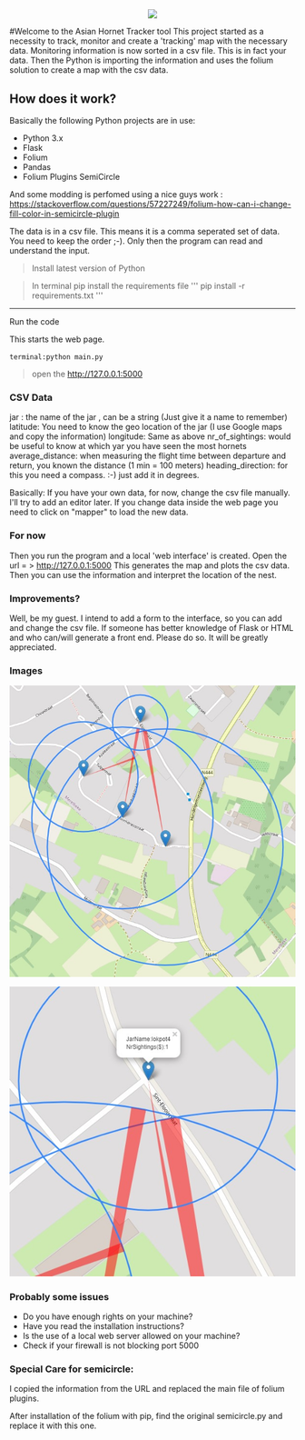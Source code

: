 <p align="center">
  <img src="https://www.vita-europe.com/beehealth/wp-content/uploads/frelon-asiatique-ss-fond-2.png" align="center" width="80px">
</p>


#Welcome to the Asian Hornet Tracker tool
This project started as a necessity to track, monitor and create a 'tracking' map with the necessary data.
Monitoring information is now sorted in a csv file. This is in fact your data. 
Then the Python is importing the information and uses the folium solution to create a map with the csv data.

## How does it work? 
Basically the following Python projects are in use:
- Python 3.x
- Flask
- Folium
- Pandas
- Folium Plugins SemiCircle

And some modding is perfomed using a nice guys work : https://stackoverflow.com/questions/57227249/folium-how-can-i-change-fill-color-in-semicircle-plugin

The data is in a csv file. This means it is a comma seperated set of data. You need to keep the order ;-).
Only then the program can read and understand the input. 


> Install latest version of Python

> In terminal pip install the requirements file
> '''
> pip install -r requirements.txt
> '''
---
Run the code

This starts the web page.

[//]: <> (Inserting Code)
```
terminal:python main.py
```

> open the http://127.0.0.1:5000


### CSV Data
jar :  the name of the jar , can be a string (Just give it a name to remember)
latitude: You need to know the geo location of the jar (I use Google maps and copy the information)
longitude: Same as above
nr_of_sightings: would be useful to know at which yar you have seen the most hornets
average_distance: when measuring the flight time between departure and return, you known the distance (1 min = 100 meters)
heading_direction: for this you need a compass. :-) just add it in degrees.

Basically: If you have your own data, for now, change the csv file manually. I'll try to add an editor later.
If you change data inside the web page you need to click on "mapper" to load the new data. 

### For now
Then you run the program and a local 'web interface' is created.
Open the url = > http://127.0.0.1:5000
This generates the map and plots the csv data. 
Then you can use the information and interpret the location of the nest. 


### Improvements?
Well, be my guest. 
I intend to add a form to the interface, so you can add and change the csv file. If someone has better knowledge
of Flask or HTML and who can/will generate a front end. Please do so. It will be greatly appreciated.


### Images

![sample map](images/map_sample.jpg)

![with information tags](images/map_sample_informationtags.jpg)


### Probably some issues
- Do you have enough rights on your machine?
- Have you read the installation instructions?
- Is the use of a local web server allowed on your machine? 
- Check if your firewall is not blocking port 5000

### Special Care for semicircle:
I copied the information from the URL and replaced the main file of folium plugins. 

After installation of the folium with pip, find the original semicircle.py and replace it with this one.
